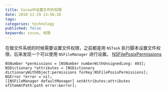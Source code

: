 ```yaml
---
title: Cocoa中设置文件的权限
date: 2018-11-29 23:56:28
tags:
categories: technology
published: false
keywords: cocoa, 权限
---
```


在做文件系统的时候需要设置文件权限，之前都是用 `NSTask` 执行脚本设置文件权限，后来发现一个可以使用 ``NSFileManager`` 进行设置。
[NSFilePosixPermissions](https://developer.apple.com/documentation/foundation/nsfileposixpermissions?language=occ)

```objc
NSNumber *permissions = [NSNumber numberWithUnsignedLong: 493];
NSDictionary *attributes = [NSDictionary dictionaryWithObject:permissions forKey:NSFilePosixPermissions];
NSError *error = nil;
[[NSFileManager defaultManager] setAttributes:attributes ofItemAtPath:path error:&error];

```
